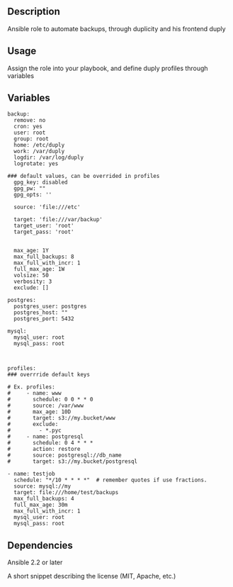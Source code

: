 ## Description

Ansible role to automate backups, through duplicity and his frontend duply

## Usage

Assign the role into your playbook, and define duply profiles through variables

## Variables

```
backup:
  remove: no 
  cron: yes
  user: root
  group: root
  home: /etc/duply 
  work: /var/duply 
  logdir: /var/log/duply 
  logrotate: yes

### default values, can be overrided in profiles
  gpg_key: disabled
  gpg_pw: ""
  gpg_opts: ''

  source: 'file:///etc'

  target: 'file:///var/backup'
  target_user: 'root'
  target_pass: 'root'


  max_age: 1Y
  max_full_backups: 8
  max_full_with_incr: 1
  full_max_age: 1W
  volsize: 50 
  verbosity: 3
  exclude: []

postgres:
  postgres_user: postgres
  postgres_host: ""
  postgres_port: 5432

mysql:
  mysql_user: root
  mysql_pass: root



profiles:
### overrride default keys

# Ex. profiles:
#     - name: www           
#       schedule: 0 0 * * 0 
#       source: /var/www
#       max_age: 10D
#       target: s3://my.bucket/www
#       exclude:
#         - *.pyc
#     - name: postgresql
#       schedule: 0 4 * * *
#       action: restore
#       source: postgresql://db_name
#       target: s3://my.bucket/postgresql

- name: testjob
  schedule: "*/10 * * * *"  # remember quotes if use fractions. 
  source: mysql://my
  target: file:///home/test/backups
  max_full_backups: 4
  full_max_age: 30m
  max_full_with_incr: 1
  mysql_user: root
  mysql_pass: root
```
## Dependencies

Ansible 2.2 or later

A short snippet describing the license (MIT, Apache, etc.)